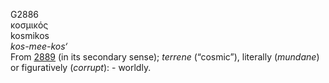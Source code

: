 <body>
  <p>G2886<br>  κοσμικός  <br> kosmikos  <br><i>kos-mee-kos‘ </i><br>From <a href="g2889.htm">2889</a> (in its secondary sense); <i>terrene</i> (“cosmic”), literally (<i>mundane</i>) or figuratively (<i>corrupt</i>): - worldly.<br></p>
 </body>